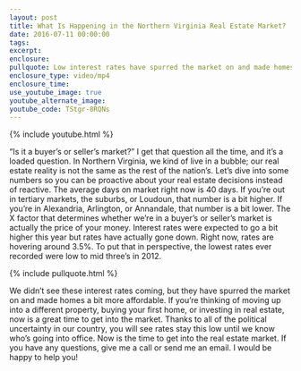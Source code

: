 ```yaml
---
layout: post
title: What Is Happening in the Northern Virginia Real Estate Market?
date: 2016-07-11 00:00:00
tags:
excerpt:
enclosure:
pullquote: Low interest rates have spurred the market on and made homes more affordable.
enclosure_type: video/mp4
enclosure_time:
use_youtube_image: true
youtube_alternate_image:
youtube_code: TStgr-8RQNs
---
```

{% include youtube.html %}

“Is it a buyer’s or seller’s market?” I get that question all the time, and it’s a loaded question. In Northern Virginia, we kind of live in a bubble; our real estate reality is not the same as the rest of the nation’s. Let’s dive into some numbers so you can be proactive about your real estate decisions instead of reactive. The average days on market right now is 40 days. If you’re out in tertiary markets, the suburbs, or Loudoun, that number is a bit higher. If you’re in Alexandria, Arlington, or Annandale, that number is a bit lower. The X factor that determines whether we’re in a buyer’s or seller’s market is actually the price of your money. Interest rates were expected to go a bit higher this year but rates have actually gone down. Right now, rates are hovering around 3.5%. To put that in perspective, the lowest rates ever recorded were low to mid three’s in 2012.

{% include pullquote.html %}

We didn’t see these interest rates coming, but they have spurred the market on and made homes a bit more affordable. If you’re thinking of moving up into a different property, buying your first home, or investing in real estate, now is a great time to get into the market. Thanks to all of the political uncertainty in our country, you will see rates stay this low until we know who’s going into office. Now is the time to get into the real estate market. If you have any questions, give me a call or send me an email. I would be happy to help you\!
